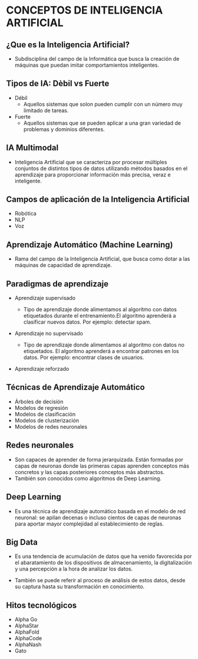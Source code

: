 # CONCEPTOS DE INTELIGENCIA ARTIFICIAL

## ¿Que es la Inteligencia Artificial?
* Subdisciplina del campo de la Informática que busca la creación de máquinas que puedan imitar comportamientos inteligentes.

## Tipos de IA: Dèbil vs Fuerte

* Débil
  * Aquellos sistemas que solon pueden cumplir con un número muy limitado de tareas.
* Fuerte
  * Aquellos sistemas que se pueden aplicar a una gran variedad de problemas y dominios diferentes.

## IA Multimodal
* Inteligencia Artificial que se caracteriza por procesar múltiples conjuntos de distintos tipos de datos utilizando métodos basados en el aprendizaje para proporcionar información más precisa, veraz e inteligente.

## Campos de aplicación de la Inteligencia Artificial

* Robótica
* NLP
* Voz

## Aprendizaje Automático (Machine Learning)

* Rama del campo de la Inteligencia Artificial, que busca como dotar a las máquinas de capacidad de aprendizaje.

## Paradigmas de aprendizaje

* Aprendizaje supervisado
  * Tipo de aprendizaje donde alimentamos al algoritmo con datos etiquetados durante el entrenamiento.El algoritmo aprenderá a clasificar nuevos datos. Por ejemplo: detectar spam.

* Aprendizaje no supervisado
  * Tipo de aprendizaje donde alimentamos al algoritmo con datos no etiquetados. El algoritmo aprenderá a encontrar patrones en los datos. Por ejemplo: encontrar clases de usuarios.

* Aprendizaje reforzado




## Técnicas de Aprendizaje Automático

* Árboles de decisión
* Modelos de regresión
* Modelos de clasificación
* Modelos de clusterización
* Modelos de redes neuronales

## Redes neuronales

* Son capaces de aprender de forma jerarquizada. Están formadas por capas de neuronas donde las primeras capas aprenden conceptos más concretos y las capas posteriores conceptos más abstractos.
* También son conocidos como algoritmos de Deep Learning.

## Deep Learning
* Es una técnica de aprendizaje automático basada en el modelo de red neuronal: se apilan decenas o incluso cientos de capas de neuronas para aportar mayor complejidad al establecimiento de reglas.

## Big Data
* Es una tendencia de acumulación de datos que ha venido favorecida por el abaratamiento de los dispositivos de almacenamiento, la digitalización y una percepción a la hora de analizar los datos.

* También se puede referir al proceso de análisis de estos datos, desde su captura hasta su transformación en conocimiento.

## Hitos tecnológicos
* Alpha Go
* AlphaStar
* AlphaFold
* AlphaCode
* AlphaNash
* Gato
